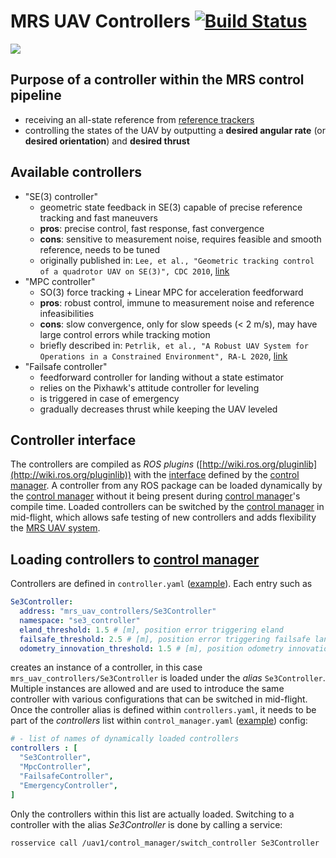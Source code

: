 # MRS UAV Controllers [![Build Status](https://travis-ci.com/ctu-mrs/mrs_uav_controllers.svg?branch=master)](https://travis-ci.com/ctu-mrs/mrs_uav_controllers)

![](.fig/thumbnail.jpg)

## Purpose of a controller within the MRS control pipeline

* receiving an all-state reference from [reference trackers](https://github.com/ctu-mrs/mrs_uav_trackers)
* controlling the states of the UAV by outputting a **desired angular rate** (or **desired orientation**) and **desired thrust**

## Available controllers

* "SE(3) controller"
  * geometric state feedback in SE(3) capable of precise reference tracking and fast maneuvers
  * **pros**: precise control, fast response, fast convergence
  * **cons**: sensitive to measurement noise, requires feasible and smooth reference, needs to be tuned
  * originally published in: `Lee, et al., "Geometric tracking control of a quadrotor UAV on SE(3)", CDC 2010`, [link](https://ieeexplore.ieee.org/abstract/document/5717652)
* "MPC controller"
  * SO(3) force tracking + Linear MPC for acceleration feedforward
  * **pros**: robust control, immune to measurement noise and reference infeasibilities
  * **cons**: slow convergence, only for slow speeds (< 2 m/s), may have large control errors while tracking motion
  * briefly described in: `Petrlik, et al., "A Robust UAV System for Operations in a Constrained Environment", RA-L 2020`, [link](https://ieeexplore.ieee.org/abstract/document/8979150)
* "Failsafe controller"
  * feedforward controller for landing without a state estimator
  * relies on the Pixhawk's attitude controller for leveling
  * is triggered in case of emergency
  * gradually decreases thrust while keeping the UAV leveled

## Controller interface

The controllers are compiled as *ROS plugins* ([http://wiki.ros.org/pluginlib](http://wiki.ros.org/pluginlib)) with the [interface](https://github.com/ctu-mrs/mrs_uav_managers/blob/master/include/mrs_uav_managers/controller.h) defined by the [control manager](https://github.com/ctu-mrs/mrs_uav_managers).
A controller from any ROS package can be loaded dynamically by the [control manager](https://github.com/ctu-mrs/mrs_uav_managers) without it being present during [control manager](https://github.com/ctu-mrs/mrs_uav_managers)'s compile time.
Loaded controllers can be switched by the [control manager](https://github.com/ctu-mrs/mrs_uav_managers) in mid-flight, which allows safe testing of new controllers and adds flexibility the [MRS UAV system](https://github.com/ctu-mrs/mrs_uav_system).

## Loading controllers to [control manager](https://github.com/ctu-mrs/mrs_uav_managers)

Controllers are defined in `controller.yaml` ([example](https://github.com/ctu-mrs/mrs_uav_managers/blob/master/config/default/controllers.yaml)).
Each entry such as
```yaml
Se3Controller:
  address: "mrs_uav_controllers/Se3Controller"
  namespace: "se3_controller"
  eland_threshold: 1.5 # [m], position error triggering eland
  failsafe_threshold: 2.5 # [m], position error triggering failsafe land
  odometry_innovation_threshold: 1.5 # [m], position odometry innovation threshold
```
creates an instance of a controller, in this case `mrs_uav_controllers/Se3Controller` is loaded under the *alias* `Se3Controller`.
Multiple instances are allowed and are used to introduce the same controller with various configurations that can be switched in mid-flight.
Once the controller alias is defined within `controllers.yaml`, it needs to be part of the *controllers* list within `control_manager.yaml` ([example](https://github.com/ctu-mrs/mrs_uav_managers/blob/master/config/default/control_manager.yaml)) config:
```yaml
# - list of names of dynamically loaded controllers
controllers : [
  "Se3Controller",
  "MpcController",
  "FailsafeController",
  "EmergencyController",
]
```
Only the controllers within this list are actually loaded.
Switching to a controller with the alias *Se3Controller* is done by calling a service:
```bash
rosservice call /uav1/control_manager/switch_controller Se3Controller
```
